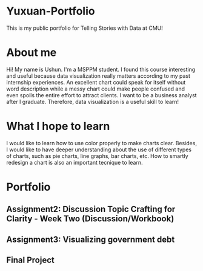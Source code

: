 # Yuxuan-Portfolio
This is my public portfolio for Telling Stories with Data at CMU!

# About me
Hi! My name is Ushun. I'm a MSPPM student. I found this course interesting and useful because data visualization really matters according to my past internship experiences. An excellent chart could speak for itself without word description while a messy chart could make people confused and even spoils the entire effort to attract clients. I want to be a business analyst after I graduate. Therefore, data visualization is a useful skill to learn!

# What I hope to learn
I would like to learn how to use color properly to make charts clear. Besides, I would like to have deeper understanding about the use of different types of charts, such as pie charts, line graphs, bar charts, etc. How to smartly redesign a chart is also an important tecnique to learn.

# Portfolio
## Assignment2: Discussion Topic Crafting for Clarity - Week Two (Discussion/Workbook)
## Assignment3: Visualizing government debt
## Final Project
